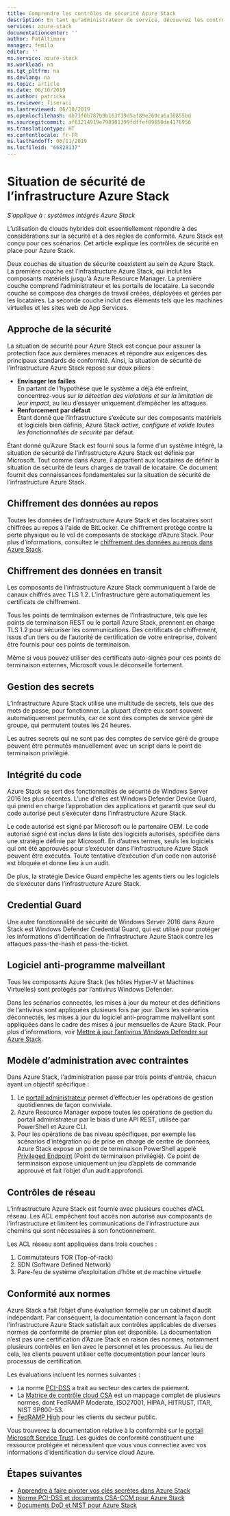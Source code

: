 ```yaml
---
title: Comprendre les contrôles de sécurité Azure Stack
description: En tant qu’administrateur de service, découvrez les contrôles de sécurité appliqués à Azure Stack.
services: azure-stack
documentationcenter: ''
author: PatAltimore
manager: femila
editor: ''
ms.service: azure-stack
ms.workload: na
ms.tgt_pltfrm: na
ms.devlang: na
ms.topic: article
ms.date: 06/10/2019
ms.author: patricka
ms.reviewer: fiseraci
ms.lastreviewed: 06/10/2019
ms.openlocfilehash: db73f0b787b9b163f39d5af89e260ca6a30855bd
ms.sourcegitcommit: af63214919e798901399fdffef09650de4176956
ms.translationtype: HT
ms.contentlocale: fr-FR
ms.lasthandoff: 06/11/2019
ms.locfileid: "66828137"
---
```

# <a name="azure-stack-infrastructure-security-posture"></a>Situation de sécurité de l’infrastructure Azure Stack

*S’applique à : systèmes intégrés Azure Stack*

L’utilisation de clouds hybrides doit essentiellement répondre à des considérations sur la sécurité et à des règles de conformité. Azure Stack est conçu pour ces scénarios. Cet article explique les contrôles de sécurité en place pour Azure Stack.

Deux couches de situation de sécurité coexistent au sein de Azure Stack. La première couche est l’infrastructure Azure Stack, qui inclut les composants matériels jusqu'à Azure Resource Manager. La première couche comprend l’administrateur et les portails de locataire. La seconde couche se compose des charges de travail créées, déployées et gérées par les locataires. La seconde couche inclut des éléments tels que les machines virtuelles et les sites web de App Services.

## <a name="security-approach"></a>Approche de la sécurité

La situation de sécurité pour Azure Stack est conçue pour assurer la protection face aux dernières menaces et répondre aux exigences des principaux standards de conformité. Ainsi, la situation de sécurité de l’infrastructure Azure Stack repose sur deux piliers :

 - **Envisager les failles**  
En partant de l’hypothèse que le système a déjà été enfreint, concentrez-vous sur *la détection des violations et sur la limitation de leur impact*, au lieu d’essayer uniquement d’empêcher les attaques. 
 - **Renforcement par défaut**  
Étant donné que l’infrastructure s’exécute sur des composants matériels et logiciels bien définis, Azure Stack *active, configure et valide toutes les fonctionnalités de sécurité* par défaut.

Étant donné qu’Azure Stack est fourni sous la forme d’un système intégré, la situation de sécurité de l’infrastructure Azure Stack est définie par Microsoft. Tout comme dans Azure, il appartient aux locataires de définir la situation de sécurité de leurs charges de travail de locataire. Ce document fournit des connaissances fondamentales sur la situation de sécurité de l’infrastructure Azure Stack.

## <a name="data-at-rest-encryption"></a>Chiffrement des données au repos
Toutes les données de l'infrastructure Azure Stack et des locataires sont chiffrées au repos à l'aide de BitLocker. Ce chiffrement protège contre la perte physique ou le vol de composants de stockage d’Azure Stack. Pour plus d’informations, consultez le [chiffrement des données au repos dans Azure Stack](azure-stack-security-bitlocker.md).

## <a name="data-in-transit-encryption"></a>Chiffrement des données en transit
Les composants de l’infrastructure Azure Stack communiquent à l’aide de canaux chiffrés avec TLS 1.2. L’infrastructure gère automatiquement les certificats de chiffrement. 

Tous les points de terminaison externes de l’infrastructure, tels que les points de terminaison REST ou le portail Azure Stack, prennent en charge TLS 1.2 pour sécuriser les communications. Des certificats de chiffrement, issus d’un tiers ou de l’autorité de certification de votre entreprise, doivent être fournis pour ces points de terminaison. 

Même si vous pouvez utiliser des certificats auto-signés pour ces points de terminaison externes, Microsoft vous le déconseille fortement. 

## <a name="secret-management"></a>Gestion des secrets
L’infrastructure Azure Stack utilise une multitude de secrets, tels que des mots de passe, pour fonctionner. La plupart d’entre eux sont souvent automatiquement permutés, car ce sont des comptes de service géré de groupe, qui permutent toutes les 24 heures.

Les autres secrets qui ne sont pas des comptes de service géré de groupe peuvent être permutés manuellement avec un script dans le point de terminaison privilégié.

## <a name="code-integrity"></a>Intégrité du code
Azure Stack se sert des fonctionnalités de sécurité de Windows Server 2016 les plus récentes. L’une d’elles est Windows Defender Device Guard, qui prend en charge l’approbation des applications et garantit que seul du code autorisé peut s’exécuter dans l’infrastructure Azure Stack. 

Le code autorisé est signé par Microsoft ou le partenaire OEM. Le code autorisé signé est inclus dans la liste des logiciels autorisés, spécifiée dans une stratégie définie par Microsoft. En d’autres termes, seuls les logiciels qui ont été approuvés pour s’exécuter dans l’infrastructure Azure Stack peuvent être exécutés. Toute tentative d’exécution d’un code non autorisé est bloquée et donne lieu à un audit.

De plus, la stratégie Device Guard empêche les agents tiers ou les logiciels de s’exécuter dans l’infrastructure Azure Stack.

## <a name="credential-guard"></a>Credential Guard
Une autre fonctionnalité de sécurité de Windows Server 2016 dans Azure Stack est Windows Defender Credential Guard, qui est utilisé pour protéger les informations d’identification de l’infrastructure Azure Stack contre les attaques pass-the-hash et pass-the-ticket.

## <a name="antimalware"></a>Logiciel anti-programme malveillant
Tous les composants Azure Stack (les hôtes Hyper-V et Machines Virtuelles) sont protégés par l’antivirus Windows Defender.

Dans les scénarios connectés, les mises à jour du moteur et des définitions de l’antivirus sont appliquées plusieurs fois par jour. Dans les scénarios déconnectés, les mises à jour du logiciel anti-programme malveillant sont appliquées dans le cadre des mises à jour mensuelles de Azure Stack. Pour plus d’informations, voir [Mettre à jour l’antivirus Windows Defender sur Azure Stack](azure-stack-security-av.md).

## <a name="constrained-administration-model"></a>Modèle d’administration avec contraintes
Dans Azure Stack, l'administration passe par trois points d'entrée, chacun ayant un objectif spécifique : 
1. Le [portail administrateur](azure-stack-manage-portals.md) permet d’effectuer les opérations de gestion quotidiennes de façon conviviale.
2. Azure Resource Manager expose toutes les opérations de gestion du portail administrateur par le biais d’une API REST, utilisée par PowerShell et Azure CLI. 
3. Pour les opérations de bas niveau spécifiques, par exemple les scénarios d’intégration ou de prise en charge de centre de données, Azure Stack expose un point de terminaison PowerShell appelé [Privileged Endpoint](azure-stack-privileged-endpoint.md) (Point de terminaison privilégié). Ce point de terminaison expose uniquement un jeu d’applets de commande approuvé et fait l’objet d’un audit approfondi.

## <a name="network-controls"></a>Contrôles de réseau
L’infrastructure Azure Stack est fournie avec plusieurs couches d’ACL réseau. Les ACL empêchent tout accès non autorisé aux composants de l’infrastructure et limitent les communications de l’infrastructure aux chemins qui sont nécessaires à son fonctionnement. 

Les ACL réseau sont appliquées dans trois couches :
1.  Commutateurs TOR (Top-of-rack)
2.  SDN (Software Defined Network)
3.  Pare-feu de système d’exploitation d’hôte et de machine virtuelle

## <a name="regulatory-compliance"></a>Conformité aux normes

Azure Stack a fait l’objet d’une évaluation formelle par un cabinet d’audit indépendant. Par conséquent, la documentation concernant la façon dont l’infrastructure Azure Stack satisfait aux contrôles applicables de diverses normes de conformité de premier plan est disponible. La documentation n’est pas une certification d’Azure Stack en raison des normes, notamment plusieurs contrôles en lien avec le personnel et les processus. Au lieu de cela, les clients peuvent utiliser cette documentation pour lancer leurs processus de certification.

Les évaluations incluent les normes suivantes :

- La norme [PCI-DSS](https://www.pcisecuritystandards.org/pci_security/) a trait au secteur des cartes de paiement.
- La [Matrice de contrôle cloud CSA](https://cloudsecurityalliance.org/group/cloud-controls-matrix/#_overview) est un mappage complet de plusieurs normes, dont FedRAMP Moderate, ISO27001, HIPAA, HITRUST, ITAR, NIST SP800-53.
- [FedRAMP High](https://www.fedramp.gov/fedramp-releases-high-baseline/) pour les clients du secteur public.

Vous trouverez la documentation relative à la conformité sur le [portail Microsoft Service Trust](https://servicetrust.microsoft.com/ViewPage/Blueprint). Les guides de conformité constituent une ressource protégée et nécessitent que vous vous connectiez avec vos informations d’identification du service cloud Azure.

## <a name="next-steps"></a>Étapes suivantes

- [Apprendre à faire pivoter vos clés secrètes dans Azure Stack](azure-stack-rotate-secrets.md)
- [Norme PCI-DSS et documents CSA-CCM pour Azure Stack](https://servicetrust.microsoft.com/ViewPage/TrustDocuments)
- [Documents DoD et NIST pour Azure Stack](https://servicetrust.microsoft.com/ViewPage/Blueprint)
